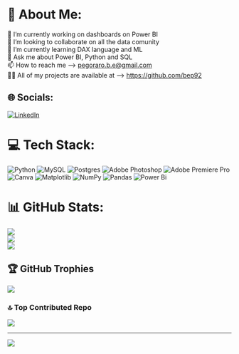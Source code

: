 # 💫 About Me:
🔭 I’m currently working on dashboards on Power BI<br>👯 I’m looking to collaborate on all the data comunity<br>🌱 I’m currently learning DAX language and ML<br>💬 Ask me about Power BI, Python and SQL<br>📫 How to reach me --> pegoraro.b.e@gmail.com<br>👨‍💻 All of my projects are available at --> https://github.com/bep92


## 🌐 Socials:
[![LinkedIn](https://img.shields.io/badge/LinkedIn-%230077B5.svg?logo=linkedin&logoColor=white)](linkedin.com/in/pegoraro-braian) 

# 💻 Tech Stack:
![Python](https://img.shields.io/badge/python-3670A0?style=for-the-badge&logo=python&logoColor=ffdd54) ![MySQL](https://img.shields.io/badge/mysql-%2300000f.svg?style=for-the-badge&logo=mysql&logoColor=white) ![Postgres](https://img.shields.io/badge/postgres-%23316192.svg?style=for-the-badge&logo=postgresql&logoColor=white) ![Adobe Photoshop](https://img.shields.io/badge/adobe%20photoshop-%2331A8FF.svg?style=for-the-badge&logo=adobe%20photoshop&logoColor=white) ![Adobe Premiere Pro](https://img.shields.io/badge/Adobe%20Premiere%20Pro-9999FF.svg?style=for-the-badge&logo=Adobe%20Premiere%20Pro&logoColor=white) ![Canva](https://img.shields.io/badge/Canva-%2300C4CC.svg?style=for-the-badge&logo=Canva&logoColor=white) ![Matplotlib](https://img.shields.io/badge/Matplotlib-%23ffffff.svg?style=for-the-badge&logo=Matplotlib&logoColor=black) ![NumPy](https://img.shields.io/badge/numpy-%23013243.svg?style=for-the-badge&logo=numpy&logoColor=white) ![Pandas](https://img.shields.io/badge/pandas-%23150458.svg?style=for-the-badge&logo=pandas&logoColor=white) ![Power Bi](https://img.shields.io/badge/power_bi-F2C811?style=for-the-badge&logo=powerbi&logoColor=black)
# 📊 GitHub Stats:
![](https://github-readme-stats.vercel.app/api?username=bep92&theme=tokyonight&hide_border=false&include_all_commits=false&count_private=false)<br/>
![](https://github-readme-streak-stats.herokuapp.com/?user=bep92&theme=tokyonight&hide_border=false)<br/>
![](https://github-readme-stats.vercel.app/api/top-langs/?username=bep92&theme=tokyonight&hide_border=false&include_all_commits=false&count_private=false&layout=compact)

## 🏆 GitHub Trophies
![](https://github-profile-trophy.vercel.app/?username=bep92&theme=tokyonight&no-frame=false&no-bg=true&margin-w=4)

### 🔝 Top Contributed Repo
![](https://github-contributor-stats.vercel.app/api?username=bep92&limit=5&theme=tokyonight&combine_all_yearly_contributions=true)

---
[![](https://visitcount.itsvg.in/api?id=bep92&icon=1&color=1)](https://visitcount.itsvg.in)

<!-- Proudly created with GPRM ( https://gprm.itsvg.in ) -->
